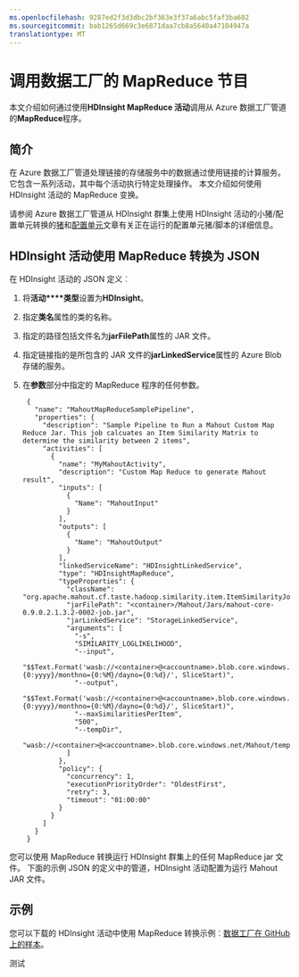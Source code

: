 ```yaml
---
ms.openlocfilehash: 9287ed2f3d3dbc2bf363e3f37a6abc5faf3ba602
ms.sourcegitcommit: bab1265d669c3e6871daa7cb8a5640a47104947a
translationtype: MT
---
```

<properties 
    pageTitle="调用从 Azure 数据工厂的 MapReduce 程序" 
    description="了解如何通过从 Azure 数据工厂 Azure HDInsight 群集上运行 MapReduce 程序来处理数据。" 
    services="data-factory" 
    documentationCenter="" 
    authors="spelluru" 
    manager="jhubbard" 
    editor="monicar"/>

<tags 
    ms.service="data-factory" 
    ms.workload="data-services" 
    ms.tgt_pltfrm="na" 
    ms.devlang="na" 
    ms.topic="article" 
    ms.date="07/31/2015" 
    ms.author="spelluru"/>

# 调用数据工厂的 MapReduce 节目
本文介绍如何通过使用**HDInsight MapReduce 活动**调用从 Azure 数据工厂管道的**MapReduce**程序。 

## 简介 
在 Azure 数据工厂管道处理链接的存储服务中的数据通过使用链接的计算服务。 它包含一系列活动，其中每个活动执行特定处理操作。 本文介绍如何使用 HDInsight 活动的 MapReduce 变换。
 
请参阅 Azure 数据工厂管道从 HDInsight 群集上使用 HDInsight 活动的小猪/配置单元转换的[猪](data-factory-pig-activity)和[配置单元](data-factory-hive-activity.md)文章有关正在运行的配置单元猪/脚本的详细信息。 

## HDInsight 活动使用 MapReduce 转换为 JSON 

在 HDInsight 活动的 JSON 定义︰ 
 
1. 将**活动****类型**设置为**HDInsight**。
3. 指定**类名**属性的类的名称。
4. 指定的路径包括文件名为**jarFilePath**属性的 JAR 文件。
5. 指定链接指的是所包含的 JAR 文件的**jarLinkedService**属性的 Azure Blob 存储的服务。   
6. 在**参数**部分中指定的 MapReduce 程序的任何参数。 

 

        {
          "name": "MahoutMapReduceSamplePipeline",
          "properties": {
            "description": "Sample Pipeline to Run a Mahout Custom Map Reduce Jar. This job calcuates an Item Similarity Matrix to determine the similarity between 2 items",
            "activities": [
              {
                "name": "MyMahoutActivity",
                "description": "Custom Map Reduce to generate Mahout result",
                "inputs": [
                  {
                    "Name": "MahoutInput"
                  }
                ],
                "outputs": [
                  {
                    "Name": "MahoutOutput"
                  }
                ],
                "linkedServiceName": "HDInsightLinkedService",
                "type": "HDInsightMapReduce",
                "typeProperties": {
                  "className": "org.apache.mahout.cf.taste.hadoop.similarity.item.ItemSimilarityJob",
                  "jarFilePath": "<container>/Mahout/Jars/mahout-core-0.9.0.2.1.3.2-0002-job.jar",
                  "jarLinkedService": "StorageLinkedService",
                  "arguments": [
                    "-s",
                    "SIMILARITY_LOGLIKELIHOOD",
                    "--input",
                    "$$Text.Format('wasb://<container>@<accountname>.blob.core.windows.net/Mahout/Input/yearno={0:yyyy}/monthno={0:%M}/dayno={0:%d}/', SliceStart)",
                    "--output",
                    "$$Text.Format('wasb://<container>@<accountname>.blob.core.windows.net/Mahout/Output/yearno={0:yyyy}/monthno={0:%M}/dayno={0:%d}/', SliceStart)",
                    "--maxSimilaritiesPerItem",
                    "500",
                    "--tempDir",
                    "wasb://<container>@<accountname>.blob.core.windows.net/Mahout/temp/mahout"
                  ]
                },
                "policy": {
                  "concurrency": 1,
                  "executionPriorityOrder": "OldestFirst",
                  "retry": 3,
                  "timeout": "01:00:00"
                }
              }
            ]
          }
        }

您可以使用 MapReduce 转换运行 HDInsight 群集上的任何 MapReduce jar 文件。 下面的示例 JSON 的定义中的管道，HDInsight 活动配置为运行 Mahout JAR 文件。

## 示例
您可以下载的 HDInsight 活动中使用 MapReduce 转换示例︰[数据工厂在 GitHub 上的样本](data-factory-samples.md)。  


[开发人员参考]: http://go.microsoft.com/fwlink/?LinkId=516908
[cmdlet 引用]: http://go.microsoft.com/fwlink/?LinkId=517456


[adfgetstarted]: data-factory-get-started.md
[adfgetstartedmonitoring]:data-factory-get-started.md#MonitorDataSetsAndPipeline 
[adftutorial]: data-factory-tutorial.md

[开发人员参考]: http://go.microsoft.com/fwlink/?LinkId=516908
[Azure 门户]: http://portal.azure.com
 
测试

